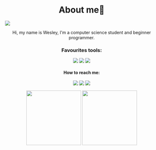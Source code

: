 <h1 align="center"> About me👋</h1>

![](https://komarev.com/ghpvc/?username=aaquinowesley)

<p align="center"> Hi, my name is Wesley, I'm a computer science student and beginner programmer.</p>
  
<h3 align="center"> Favourites tools: </h3>

<p align='center'>
  <img src= "https://img.shields.io/badge/Node.js-43853D?style=for-the-badge&logo=node.js&logoColor=white">
  <img src= "https://img.shields.io/badge/JavaScript-323330?style=for-the-badge&logo=javascript&logoColor=F7DF1E">
  <img src= "https://img.shields.io/badge/Python-FFD43B?style=for-the-badge&logo=python&logoColor=blue">
 </p>

<h4 align="center"> How to reach me:</h4>

<div align='center'>
  
[<img src = "https://img.shields.io/badge/instagram-%23E4405F.svg?&style=for-the-badge&logo=instagram&logoColor=white">](https://www.instagram.com/aaquinowesley/) 
[<img src="https://img.shields.io/badge/medium-%2312100E.svg?&style=for-the-badge&logo=medium&logoColor=white" />](https://medium.com/@aaquinowesley)  [<img src="https://img.shields.io/badge/linkedin-%230077B5.svg?&style=for-the-badge&logo=linkedin&logoColor=white" />](https://www.linkedin.com/in/wesleyaquino/)
</div>
 
<div align="center">
  <img height="180em" src="https://github-readme-stats.vercel.app/api?username=aaquinowesley&show_icons=true&theme=dark&include_all_commits=true&count_private=true&cache_seconds=1800"/>
  <img height="180em" src="https://github-readme-stats.vercel.app/api/top-langs/?username=aaquinowesley&layout=compact&langs_count=7&theme=dark&cache_seconds=1800"/>
